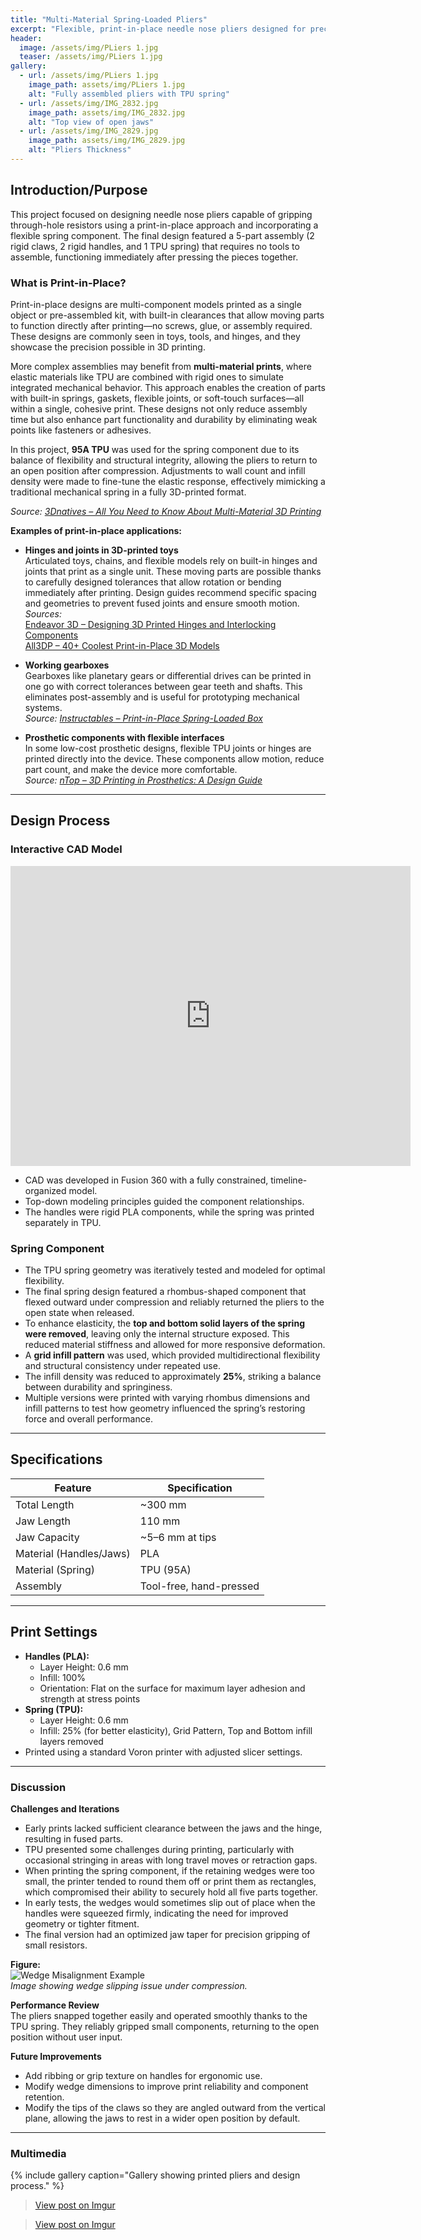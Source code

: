 ```yaml
---
title: "Multi-Material Spring-Loaded Pliers"
excerpt: "Flexible, print-in-place needle nose pliers designed for precision gripping using rigid and elastic components."
header:
  image: /assets/img/PLiers 1.jpg
  teaser: /assets/img/PLiers 1.jpg
gallery:
  - url: /assets/img/PLiers 1.jpg
    image_path: assets/img/PLiers 1.jpg
    alt: "Fully assembled pliers with TPU spring"
  - url: /assets/img/IMG_2832.jpg
    image_path: assets/img/IMG_2832.jpg
    alt: "Top view of open jaws"
  - url: /assets/img/IMG_2829.jpg
    image_path: assets/img/IMG_2829.jpg
    alt: "Pliers Thickness"
---
```


## Introduction/Purpose
This project focused on designing needle nose pliers capable of gripping through-hole resistors using a print-in-place approach and incorporating a flexible spring component. The final design featured a 5-part assembly (2 rigid claws, 2 rigid handles, and 1 TPU spring) that requires no tools to assemble, functioning immediately after pressing the pieces together.

### What is Print-in-Place?
Print-in-place designs are multi-component models printed as a single object or pre-assembled kit, with built-in clearances that allow moving parts to function directly after printing—no screws, glue, or assembly required. These designs are commonly seen in toys, tools, and hinges, and they showcase the precision possible in 3D printing.

More complex assemblies may benefit from **multi-material prints**, where elastic materials like TPU are combined with rigid ones to simulate integrated mechanical behavior. This approach enables the creation of parts with built-in springs, gaskets, flexible joints, or soft-touch surfaces—all within a single, cohesive print. These designs not only reduce assembly time but also enhance part functionality and durability by eliminating weak points like fasteners or adhesives.

In this project, **95A TPU** was used for the spring component due to its balance of flexibility and structural integrity, allowing the pliers to return to an open position after compression. Adjustments to wall count and infill density were made to fine-tune the elastic response, effectively mimicking a traditional mechanical spring in a fully 3D-printed format.

*Source: [3Dnatives – All You Need to Know About Multi-Material 3D Printing](https://www.3dnatives.com/en/all-you-need-to-know-about-multi-material-3d-printing-220120245/)*


**Examples of print-in-place applications:**

- **Hinges and joints in 3D-printed toys**  
  Articulated toys, chains, and flexible models rely on built-in hinges and joints that print as a single unit. These moving parts are possible thanks to carefully designed tolerances that allow rotation or bending immediately after printing. Design guides recommend specific spacing and geometries to prevent fused joints and ensure smooth motion.  
  *Sources:*  
  [Endeavor 3D – Designing 3D Printed Hinges and Interlocking Components](https://endeavor3d.com/designing-3d-printed-hinges-and-interlocking-components/)  
  [All3DP – 40+ Coolest Print-in-Place 3D Models](https://all3dp.com/2/coolest-print-in-place-3d-models/)

- **Working gearboxes**  
  Gearboxes like planetary gears or differential drives can be printed in one go with correct tolerances between gear teeth and shafts. This eliminates post-assembly and is useful for prototyping mechanical systems.  
  *Source: [Instructables – Print-in-Place Spring-Loaded Box](https://www.instructables.com/Print-in-Place-Spring-Loaded-Box/)*

- **Prosthetic components with flexible interfaces**  
  In some low-cost prosthetic designs, flexible TPU joints or hinges are printed directly into the device. These components allow motion, reduce part count, and make the device more comfortable.  
  *Source: [nTop – 3D Printing in Prosthetics: A Design Guide](https://www.ntop.com/resources/blog/3d-printing-in-prosthetics-a-design-guide/)*

---

## Design Process

### Interactive CAD Model
<iframe src="https://vanderbilt643.autodesk360.com/shares/public/SH286ddQT78850c0d8a42f32e15944736827?mode=embed" width="640" height="480" allowfullscreen="true" webkitallowfullscreen="true" mozallowfullscreen="true"  frameborder="0"></iframe>

- CAD was developed in Fusion 360 with a fully constrained, timeline-organized model.
- Top-down modeling principles guided the component relationships.
- The handles were rigid PLA components, while the spring was printed separately in TPU.

### Spring Component
- The TPU spring geometry was iteratively tested and modeled for optimal flexibility.
- The final spring design featured a rhombus-shaped component that flexed outward under compression and reliably returned the pliers to the open state when released.
- To enhance elasticity, the **top and bottom solid layers of the spring were removed**, leaving only the internal structure exposed. This reduced material stiffness and allowed for more responsive deformation.
- A **grid infill pattern** was used, which provided multidirectional flexibility and structural consistency under repeated use.
- The infill density was reduced to approximately **25%**, striking a balance between durability and springiness.
- Multiple versions were printed with varying rhombus dimensions and infill patterns to test how geometry influenced the spring’s restoring force and overall performance.


---

## Specifications

| Feature                | Specification           |
|------------------------|-------------------------|
| Total Length           | ~300 mm                 |
| Jaw Length             | 110 mm                  |
| Jaw Capacity           | ~5–6 mm at tips         |
| Material (Handles/Jaws)| PLA                     |
| Material (Spring)      | TPU (95A)               |
| Assembly               | Tool-free, hand-pressed |

---

## Print Settings

- **Handles (PLA):**
  - Layer Height: 0.6 mm
  - Infill: 100%
  - Orientation: Flat on the surface for maximum layer adhesion and strength at stress points
- **Spring (TPU):**
  - Layer Height: 0.6 mm
  - Infill: 25% (for better elasticity), Grid Pattern, Top and Bottom infill layers removed
- Printed using a standard Voron printer with adjusted slicer settings.

---

### Discussion

**Challenges and Iterations**  
- Early prints lacked sufficient clearance between the jaws and the hinge, resulting in fused parts.  
- TPU presented some challenges during printing, particularly with occasional stringing in areas with long travel moves or retraction gaps.  
- When printing the spring component, if the retaining wedges were too small, the printer tended to round them off or print them as rectangles, which compromised their ability to securely hold all five parts together.  
- In early tests, the wedges would sometimes slip out of place when the handles were squeezed firmly, indicating the need for improved geometry or tighter fitment.  
- The final version had an optimized jaw taper for precision gripping of small resistors.  

**Figure:**  
![Wedge Misalignment Example](/assets/img/IMG_2838.jpg)  
*Image showing wedge slipping issue under compression.*

**Performance Review**  
The pliers snapped together easily and operated smoothly thanks to the TPU spring. They reliably gripped small components, returning to the open position without user input.

**Future Improvements**  
- Add ribbing or grip texture on handles for ergonomic use.
- Modify wedge dimensions to improve print reliability and component retention.
- Modify the tips of the claws so they are angled outward from the vertical plane, allowing the jaws to rest in a wider open position by default.

---

### Multimedia

{% include gallery caption="Gallery showing printed pliers and design process." %}

<!-- Imgur embed starts here -->
<blockquote class="imgur-embed-pub" lang="en" data-id="a/RFCUgJ5" data-context="false">
  <a href="//imgur.com/a/RFCUgJ5">View post on Imgur</a>
</blockquote>
<script async src="//s.imgur.com/min/embed.js" charset="utf-8"></script>
<!-- Imgur embed ends here -->

<!-- Imgur embed starts here -->
<blockquote class="imgur-embed-pub" lang="en" data-id="a/kENeOPF" data-context="false">
  <a href="https://imgur.com/a/kENeOPF">View post on Imgur</a>
</blockquote>
<script async src="https://s.imgur.com/min/embed.js" charset="utf-8"></script>
<!-- Imgur embed ends here -->

